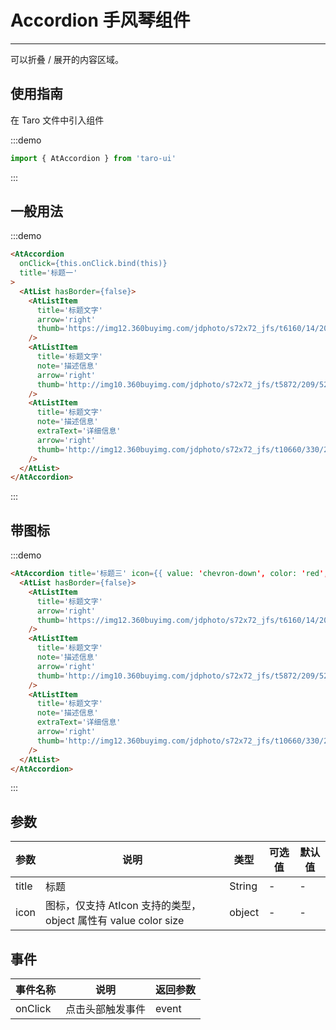 # Accordion 手风琴组件

---
可以折叠 / 展开的内容区域。

## 使用指南

在 Taro 文件中引入组件

:::demo

```js
import { AtAccordion } from 'taro-ui'
```

:::

## 一般用法

:::demo

```html
<AtAccordion
  onClick={this.onClick.bind(this)}
  title='标题一'
>
  <AtList hasBorder={false}>
    <AtListItem
      title='标题文字'
      arrow='right'
      thumb='https://img12.360buyimg.com/jdphoto/s72x72_jfs/t6160/14/2008729947/2754/7d512a86/595c3aeeNa89ddf71.png'
    />
    <AtListItem
      title='标题文字'
      note='描述信息'
      arrow='right'
      thumb='http://img10.360buyimg.com/jdphoto/s72x72_jfs/t5872/209/5240187906/2872/8fa98cd/595c3b2aN4155b931.png'
    />
    <AtListItem
      title='标题文字'
      note='描述信息'
      extraText='详细信息'
      arrow='right'
      thumb='http://img12.360buyimg.com/jdphoto/s72x72_jfs/t10660/330/203667368/1672/801735d7/59c85643N31e68303.png'
    />
  </AtList>
</AtAccordion>
```

:::

## 带图标

:::demo

```html
<AtAccordion title='标题三' icon={{ value: 'chevron-down', color: 'red', size: '15' }}>
  <AtList hasBorder={false}>
    <AtListItem
      title='标题文字'
      arrow='right'
      thumb='https://img12.360buyimg.com/jdphoto/s72x72_jfs/t6160/14/2008729947/2754/7d512a86/595c3aeeNa89ddf71.png'
    />
    <AtListItem
      title='标题文字'
      note='描述信息'
      arrow='right'
      thumb='http://img10.360buyimg.com/jdphoto/s72x72_jfs/t5872/209/5240187906/2872/8fa98cd/595c3b2aN4155b931.png'
    />
    <AtListItem
      title='标题文字'
      note='描述信息'
      extraText='详细信息'
      arrow='right'
      thumb='http://img12.360buyimg.com/jdphoto/s72x72_jfs/t10660/330/203667368/1672/801735d7/59c85643N31e68303.png'
    />
  </AtList>
</AtAccordion>
```

:::

## 参数

| 参数       | 说明                                   | 类型    | 可选值                                                              | 默认值   |
| ---------- | -------------------------------------- | ------- | ------------------------------------------------------------------- | -------- |
| title | 标题 | String  | - | - |
| icon | 图标，仅支持 AtIcon 支持的类型，object 属性有 value color size  | object  | - | - |

## 事件

| 事件名称 | 说明          | 返回参数  |
|---------- |-------------- |---------- |
| onClick | 点击头部触发事件 | event  |
